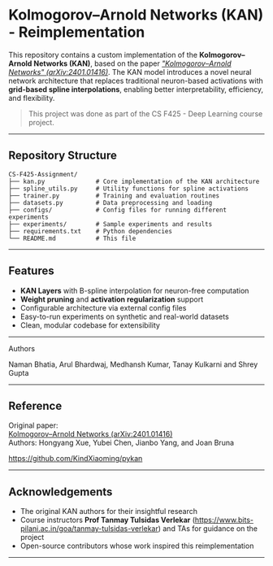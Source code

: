 # Kolmogorov–Arnold Networks (KAN) - Reimplementation

This repository contains a custom implementation of the **Kolmogorov–Arnold Networks (KAN)**, based on the paper _["Kolmogorov–Arnold Networks" (arXiv:2401.01416)](https://arxiv.org/pdf/2404.19756)_. The KAN model introduces a novel neural network architecture that replaces traditional neuron-based activations with **grid-based spline interpolations**, enabling better interpretability, efficiency, and flexibility.

>  This project was done as part of the CS F425 - Deep Learning course project.

---

## Repository Structure

```
CS-F425-Assignment/
├── kan.py              # Core implementation of the KAN architecture
├── spline_utils.py     # Utility functions for spline activations
├── trainer.py          # Training and evaluation routines
├── datasets.py         # Data preprocessing and loading
├── configs/            # Config files for running different experiments
├── experiments/        # Sample experiments and results
├── requirements.txt    # Python dependencies
└── README.md           # This file
```

---

##  Features

- **KAN Layers** with B-spline interpolation for neuron-free computation
- **Weight pruning** and **activation regularization** support
- Configurable architecture via external config files
- Easy-to-run experiments on synthetic and real-world datasets
- Clean, modular codebase for extensibility

---

Authors

Naman Bhatia,
Arul Bhardwaj,
Medhansh Kumar,
Tanay Kulkarni and
Shrey Gupta

---


## Reference

Original paper:  
[Kolmogorov–Arnold Networks (arXiv:2401.01416)](https://arxiv.org/abs/2401.01416)  
Authors: Hongyang Xue, Yubei Chen, Jianbo Yang, and Joan Bruna

https://github.com/KindXiaoming/pykan



---

## Acknowledgements

- The original KAN authors for their insightful research
- Course instructors **Prof Tanmay Tulsidas Verlekar** (https://www.bits-pilani.ac.in/goa/tanmay-tulsidas-verlekar) and TAs for guidance on the project
- Open-source contributors whose work inspired this reimplementation

---


